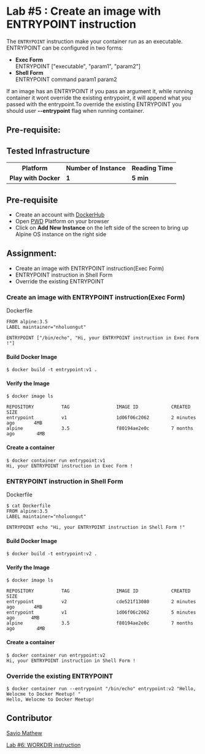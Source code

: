 # Lab #5 : Create an image with ENTRYPOINT instruction

The `ENTRYPOINT` instruction make your container run as an executable. <br>
ENTRYPOINT can be configured in two forms:
 - <b> Exec Form </b><br>
		    ENTRYPOINT ["executable", "param1", "param2"]  <br>
 - <b>Shell Form</b><br>
		  ENTRYPOINT command param1 param2 <br>
      
If an image has an ENTRYPOINT if you pass an argument it, while running container it wont override the existing entrypoint, it will append what you passed with the entrypoint.To override the existing ENTRYPOINT you should user <b>--entrypoint</b> flag when running container.

## Pre-requisite:

## Tested Infrastructure

<table class="tg">
  <tr>
    <th class="tg-yw4l"><b>Platform</b></th>
    <th class="tg-yw4l"><b>Number of Instance</b></th>
    <th class="tg-yw4l"><b>Reading Time</b></th>
    
  </tr>
  <tr>
    <td class="tg-yw4l"><b> Play with Docker</b></td>
    <td class="tg-yw4l"><b>1</b></td>
    <td class="tg-yw4l"><b>5 min</b></td>
    
  </tr>
  
</table>

## Pre-requisite

- Create an account with [DockerHub](https://hub.docker.com)
- Open [PWD](https://labs.play-with-docker.com/) Platform on your browser 
- Click on **Add New Instance** on the left side of the screen to bring up Alpine OS instance on the right side


## Assignment:
- Create an image with ENTRYPOINT instruction(Exec Form)
- ENTRYPOINT instruction in Shell Form
- Override the existing ENTRYPOINT
 
### Create an image with ENTRYPOINT instruction(Exec Form)
Dockerfile
```
FROM alpine:3.5
LABEL maintainer="nholuongut"

ENTRYPOINT ["/bin/echo", "Hi, your ENTRYPOINT instruction in Exec Form !"]
```
#### Build Docker Image
```
$ docker build -t entrypoint:v1 .
```
#### Verify the Image
```
$ docker image ls

REPOSITORY          TAG                 IMAGE ID            CREATED             SIZE
entrypoint          v1                  1d06f06c2062        2 minutes ago       4MB
alpine              3.5                 f80194ae2e0c        7 months ago        4MB
```
#### Create a container
```
$ docker container run entrypoint:v1
Hi, your ENTRYPOINT instruction in Exec Form !
```
### ENTRYPOINT instruction in Shell Form
Dockerfile
```
$ cat Dockerfile 
FROM alpine:3.5
LABEL maintainer="nholuongut"

ENTRYPOINT echo "Hi, your ENTRYPOINT instruction in Shell Form !"
```
#### Build Docker Image
```
$ docker build -t entrypoint:v2 .
```
#### Verify the Image
```
$ docker image ls

REPOSITORY          TAG                 IMAGE ID            CREATED             SIZE
entrypoint          v2                  cde521f13080        2 minutes ago       4MB
entrypoint          v1                  1d06f06c2062        5 minutes ago      4MB
alpine              3.5                 f80194ae2e0c        7 months ago        4MB
```
#### Create a container
```
$ docker container run entrypoint:v2
Hi, your ENTRYPOINT instruction in Shell Form !
```

### Override the existing ENTRYPOINT
```
$ docker container run --entrypoint "/bin/echo" entrypoint:v2 "Hello, Welocme to Docker Meetup! "
Hello, Welocme to Docker Meetup! 
```
## Contributor 
[Savio Mathew](https://www.linkedin.com/in/saviovettoor)

[Lab #6: WORKDIR instruction](https://dockerlabs.nholuongut.com/beginners/dockerfile/WORKDIR_instruction.html)
